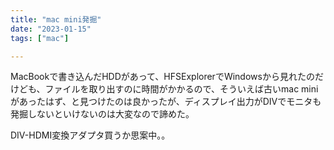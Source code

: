 ```yaml
---
title: "mac mini発掘"
date: "2023-01-15"
tags: ["mac"]

---
```


MacBookで書き込んだHDDがあって、HFSExplorerでWindowsから見れたのだけども、ファイルを取り出すのに時間がかかるので、そういえば古いmac miniがあったはず、と見つけたのは良かったが、ディスプレイ出力がDIVでモニタも発掘しないといけないのは大変なので諦めた。

DIV-HDMI変換アダプタ買うか思案中。。
